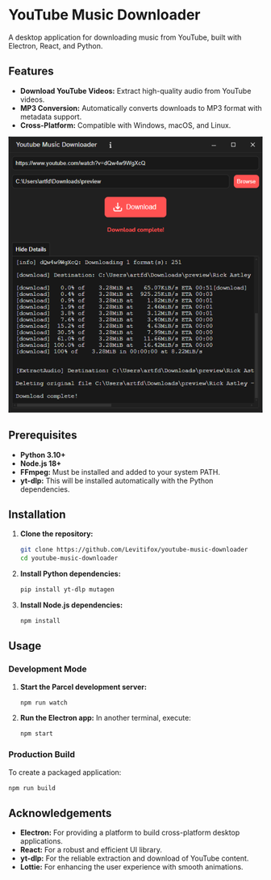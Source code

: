# YouTube Music Downloader

A desktop application for downloading music from YouTube, built with Electron, React, and Python.

## Features

- **Download YouTube Videos:** Extract high-quality audio from YouTube videos.
- **MP3 Conversion:** Automatically converts downloads to MP3 format with metadata support.
- **Cross-Platform:** Compatible with Windows, macOS, and Linux.

![Preview youtube music downloader](preview.png)

## Prerequisites

- **Python 3.10+**
- **Node.js 18+**
- **FFmpeg:** Must be installed and added to your system PATH.
- **yt-dlp:** This will be installed automatically with the Python dependencies.

## Installation

1. **Clone the repository:**

    ```sh
    git clone https://github.com/Levitifox/youtube-music-downloader
    cd youtube-music-downloader
    ```

2. **Install Python dependencies:**

    ```sh
    pip install yt-dlp mutagen
    ```

3. **Install Node.js dependencies:**
    ```sh
    npm install
    ```

## Usage

### Development Mode

1. **Start the Parcel development server:**

    ```sh
    npm run watch
    ```

2. **Run the Electron app:**
   In another terminal, execute:
    ```sh
    npm start
    ```

### Production Build

To create a packaged application:

```sh
npm run build
```

## Acknowledgements

- **Electron:** For providing a platform to build cross-platform desktop applications.
- **React:** For a robust and efficient UI library.
- **yt-dlp:** For the reliable extraction and download of YouTube content.
- **Lottie:** For enhancing the user experience with smooth animations.
